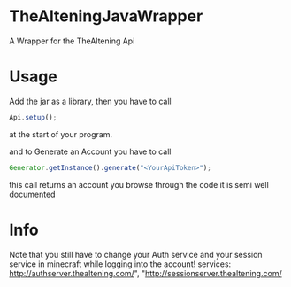 # TheAlteningJavaWrapper
A Wrapper for the TheAltening Api

# Usage
Add the jar as a library, then you have to call 
```javascript
Api.setup();
``` 
at the start of your program.

and to Generate an Account you have to call 
```javascript
Generator.getInstance().generate("<YourApiToken>");
``` 
this call returns an account you browse through the code it is semi well documented

# Info
Note that you still have to change your Auth service and your session service in minecraft while logging into the account!
services: http://authserver.thealtening.com/", "http://sessionserver.thealtening.com/

